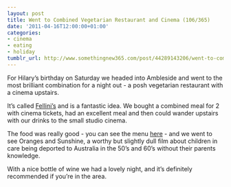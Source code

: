 ```yaml
---
layout: post
title: Went to Combined Vegetarian Restaurant and Cinema (106/365)
date: '2011-04-16T12:00:00+01:00'
categories:
- cinema
- eating
- holiday
tumblr_url: http://www.somethingnew365.com/post/44289143206/went-to-combined-vegetarian-restaurant-and-ci
---
```

For Hilary’s birthday on Saturday we headed into Ambleside and went to the most brilliant combination for a night out - a posh vegetarian restaurant with a cinema upstairs.

It’s called [Fellini’s](http://www.fellinisambleside.com/) and is a fantastic idea. We bought a combined meal for 2 with cinema tickets, had an excellent meal and then could wander upstairs with our drinks to the small studio cinema.

The food was really good - you can see the menu [here](http://fellinisambleside.com/pdf/fellinisMenu.pdf) - and we went to see Oranges and Sunshine, a worthy but slightly dull film about children in care being deported to Australia in the 50’s and 60’s without their parents knowledge.

With a nice bottle of wine we had a lovely night, and it’s definitely recommended if you’re in the area.
